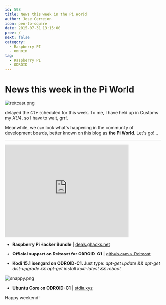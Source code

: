 ```yaml
---
id: 598
title: News this week in the Pi World
author: Jose Cerrejon
icon: pen-to-square
date: 2015-07-31 13:15:00
prev: /
next: false
category:
  - Raspberry PI
  - ODROID
tag:
  - Raspberry PI
  - ODROID
---
```


# News this week in the Pi World

![reitcast.png](/images/2015/07/reitcast.png)

delayed the *C1+* scheduled for this week. To me, I have held up in Customs my *XU4*, so I have to wait, grr!.

Meanwhile, we can look what's happening in the community of development boards, better known on this blog as **the Pi World**. Let's go!...

- - -
<iframe width="400" height="300" src="https://www.youtube.com/embed/slCwLTCz7DQ?rel=0&amp;showinfo=0" frameborder="0" allowfullscreen></iframe>

* **Raspberry Pi Hacker Bundle** | [deals.ghacks.net](https://deals.ghacks.net/sales/raspberry-pi-hacker-bundle)

* **Official support on Reitcast for ODROID-C1** | [github.com > Reitcast](https://github.com/reicast/reicast-emulator/pull/708)

* **Kodi 15.1 isengard on ODROID-C1.** Just type: *apt-get update && apt-get dist-upgrade && apt-get install kodi-latest && reboot*

![snappy.png](/images/2015/07/snappy.png)

* **Ubuntu Core on ODROID-C1** | [stdin.xyz](https://www.stdin.xyz/downloads/snappy/odroidc/)

Happy weekend!
